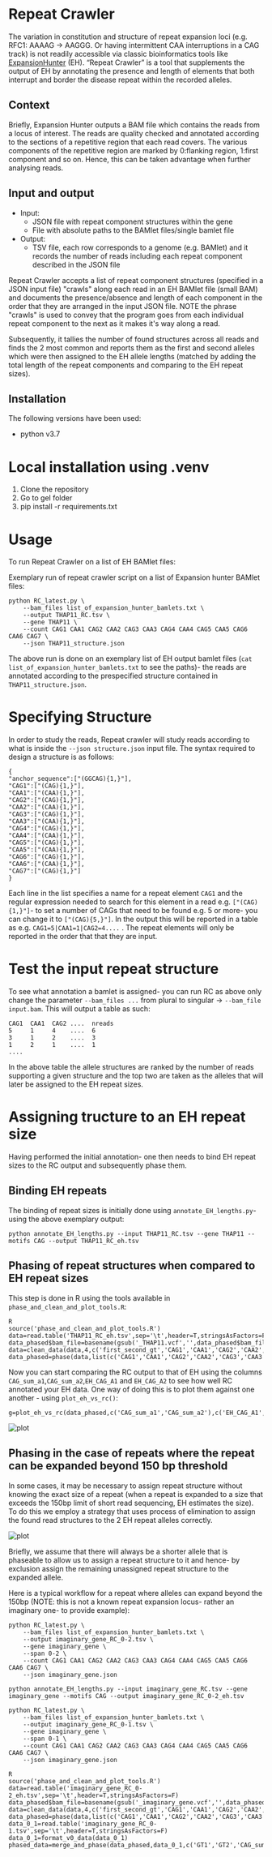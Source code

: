 # Repeat Crawler
The variation in constitution and structure of repeat expansion loci (e.g. RFC1: AAAAG -> AAGGG. Or having intermittent CAA interruptions in a CAG track) is not readily accessible via classic bioinformatics tools like [ExpansionHunter](https://github.com/Illumina/ExpansionHunter) (EH). “Repeat Crawler” is a tool that supplements the output of EH by annotating the presence and length of elements that both interrupt and border the disease repeat within the recorded alleles.

## Context
Briefly, Expansion Hunter outputs a BAM file which contains the reads from a locus of interest. The reads are quality checked and annotated according to the sections of a repetitive region that each read covers. The various components of the repetitive region are marked by 0:flanking region, 1:first component and so on. Hence, this can be taken advantage when further analysing reads.

## Input and output
- Input:
    - JSON file with repeat component structures within the gene
    - File with absolute paths to the BAMlet files/single bamlet file
- Output:
    - TSV file, each row corresponds to a genome (e.g. BAMlet) and it records the number of reads including each repeat component described in the JSON file


Repeat Crawler accepts a list of repeat component structures (specified in a JSON input file) "crawls" along each read in an EH BAMlet file (small BAM) and documents the presence/absence and length of each component in the order that they are arranged in the input JSON file. NOTE the phrase "crawls" is used to convey that the program goes from each individual repeat component to the next as it makes it's way along a read.

Subsequently, it tallies the number of found structures across all reads and finds the 2 most common and reports them as the first and second alleles which were then assigned to the EH allele lengths (matched by adding the total length of the repeat components and comparing to the EH repeat sizes).

## Installation
The following versions have been used:

* python v3.7

# Local installation using .venv
1. Clone the repository
2. Go to gel folder
3. pip install -r requirements.txt
# Usage
To run Repeat Crawler on a list of EH BAMlet files:

Exemplary run of repeat crawler script on a list of Expansion hunter BAMlet files:

```
python RC_latest.py \
    --bam_files list_of_expansion_hunter_bamlets.txt \
    --output THAP11_RC.tsv \
    --gene THAP11 \
    --count CAG1 CAA1 CAG2 CAA2 CAG3 CAA3 CAG4 CAA4 CAG5 CAA5 CAG6 CAA6 CAG7 \
    --json THAP11_structure.json 
```
The above run is done on an exemplary list of EH output bamlet files (`cat list_of_expansion_hunter_bamlets.txt` to see the paths)- the reads are annotated according to the prespecified structure contained in `THAP11_structure.json`. 

# Specifying Structure
In order to study the reads, Repeat crawler will study reads according to what is inside the `--json structure.json` input file. The syntax required to design a structure is as follows:

```
{
"anchor_sequence":["(GGCAG){1,}"],
"CAG1":["(CAG){1,}"],
"CAA1":["(CAA){1,}"],
"CAG2":["(CAG){1,}"],
"CAA2":["(CAA){1,}"],
"CAG3":["(CAG){1,}"],
"CAA3":["(CAA){1,}"],
"CAG4":["(CAG){1,}"],
"CAA4":["(CAA){1,}"],
"CAG5":["(CAG){1,}"],
"CAA5":["(CAA){1,}"],
"CAG6":["(CAG){1,}"],
"CAA6":["(CAA){1,}"],
"CAG7":["(CAG){1,}"]
}
```
Each line in the list specifies a name for a repeat element `CAG1` and the regular expression needed to search for this element in a read e.g. `["(CAG){1,}"]`- to set a number of CAGs that need to be found e.g. 5 or more- you can change it to `["(CAG){5,}"]`. In the output this will be reported in a table as e.g. `CAG1=5|CAA1=1|CAG2=4....` . The repeat elements will only be reported in the order that that they are input.

# Test the input repeat structure
To see what annotation a bamlet is assigned- you can run RC as above only change the parameter `--bam_files ...` from plural to singular -> `--bam_file input.bam`. This will output a table as such:

```
CAG1  CAA1  CAG2 ....  nreads
5     1     4    ....  6
3     1     2    ....  3
1     2     1    ....  1
....
```
In the above table the allele structures are ranked by the number of reads supporting a given structure and the top two are taken as the alleles that will later be assigned to the EH repeat sizes.

# Assigning tructure to an EH repeat size
Having performed the initial annotation- one then needs to bind EH repeat sizes to the RC output and subsequently phase them. 
## Binding EH repeats
The binding of repeat sizes is initially done using `annotate_EH_lengths.py`- using the above exemplary output:

```
python annotate_EH_lengths.py --input THAP11_RC.tsv --gene THAP11 --motifs CAG --output THAP11_RC_eh.tsv
```

## Phasing of repeat structures when compared to EH repeat sizes

This step is done in R using the tools available in `phase_and_clean_and_plot_tools.R`:

```
R
source('phase_and_clean_and_plot_tools.R')
data=read.table('THAP11_RC_eh.tsv',sep='\t',header=T,stringsAsFactors=F)
data_phased$bam_file=basename(gsub('_THAP11.vcf','',data_phased$bam_file))
data=clean_data(data,4,c('first_second_gt','CAG1','CAA1','CAG2','CAA2','CAG3','CAA3','CAG4','CAA4','CAG5','CAA5','CAG6','CAA6','CAG7'))
data_phased=phase(data,list(c('CAG1','CAA1','CAG2','CAA2','CAG3','CAA3','CAG4','CAA4','CAG5','CAA5','CAG6','CAA6','CAG7')),c('EH_CAG'),multiples=NULL,'CAG')
```
Now you can start comparing the RC output to that of EH using the columns `CAG_sum_a1`,`CAG_sum_a2`,`EH_CAG_A1` and `EH_CAG_A2` to see how well RC annotated your EH data.
One way of doing this is to plot them against one another - using `plot_eh_vs_rc()`:
```
g=plot_eh_vs_rc(data_phased,c('CAG_sum_a1','CAG_sum_a2'),c('EH_CAG_A1','EH_CAG_A2'),c('GT1','GT2'))
```
![plot](./RC_vs_EH.png)

## Phasing in the case of repeats where the repeat can be expanded beyond 150 bp threshold
In some cases, it may be necessary to assign repeat structure without knowing the exact size of a repeat (when a repeat is expanded to a size that exceeds the 150bp limit of short read sequencing, EH estimates the size). To do this we employ a strategy that uses process of elimination to assign the found read structures to the 2 EH repeat alleles correctly.

![plot](./RC_phasing.png)

Briefly, we assume that there will always be a shorter allele that is phaseable to allow us to assign a repeat structure to it and hence- by exclusion assign the remaining unassigned repeat structure to the expanded allele.

Here is a typical workflow for a repeat where alleles can expand beyond the 150bp (NOTE: this is not a known repeat expansion locus- rather an imaginary one- to provide example):

```
python RC_latest.py \
    --bam_files list_of_expansion_hunter_bamlets.txt \
    --output imaginary_gene_RC_0-2.tsv \
    --gene imaginary_gene \
    --span 0-2 \
    --count CAG1 CAA1 CAG2 CAA2 CAG3 CAA3 CAG4 CAA4 CAG5 CAA5 CAG6 CAA6 CAG7 \
    --json imaginary_gene.json

python annotate_EH_lengths.py --input imaginary_gene_RC.tsv --gene imaginary_gene --motifs CAG --output imaginary_gene_RC_0-2_eh.tsv

python RC_latest.py \
    --bam_files list_of_expansion_hunter_bamlets.txt \
    --output imaginary_gene_RC_0-1.tsv \
    --gene imaginary_gene \
    --span 0-1 \
    --count CAG1 CAA1 CAG2 CAA2 CAG3 CAA3 CAG4 CAA4 CAG5 CAA5 CAG6 CAA6 CAG7 \
    --json imaginary_gene.json 

R
source('phase_and_clean_and_plot_tools.R')
data=read.table('imaginary_gene_RC_0-2_eh.tsv',sep='\t',header=T,stringsAsFactors=F)
data_phased$bam_file=basename(gsub('_imaginary_gene.vcf','',data_phased$bam_file))
data=clean_data(data,4,c('first_second_gt','CAG1','CAA1','CAG2','CAA2','CAG3','CAA3','CAG4','CAA4','CAG5','CAA5','CAG6','CAA6','CAG7'))
data_phased=phase(data,list(c('CAG1','CAA1','CAG2','CAA2','CAG3','CAA3','CAG4','CAA4','CAG5','CAA5','CAG6','CAA6','CAG7')),c('EH_CAG'),multiples=NULL,'CAG')
data_0_1=read.table('imaginary_gene_RC_0-1.tsv',sep='\t',header=T,stringsAsFactors=F)
data_0_1=format_v0_data(data_0_1)
phased_data=merge_and_phase(data_phased,data_0_1,c('GT1','GT2','CAG_sum_a1','CAG_sum_a2','EH_CAG_A1','EH_CAG_A2'),'phased_new.txt')
```
